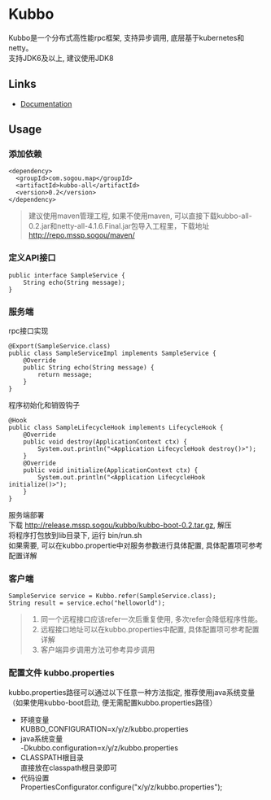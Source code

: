 # Kubbo
Kubbo是一个分布式高性能rpc框架, 支持异步调用, 底层基于kubernetes和netty。  
支持JDK6及以上, 建议使用JDK8


## Links
* [Documentation](http://go2map.sogou-inc.com:8890/display/go2map/Quickstart)

## Usage
### 添加依赖
```
<dependency>
  <groupId>com.sogou.map</groupId>
  <artifactId>kubbo-all</artifactId>
  <version>0.2</version>
</dependency>
```
> 建议使用maven管理工程, 如果不使用maven, 可以直接下载kubbo-all-0.2.jar和netty-all-4.1.6.Final.jar包导入工程里，下载地址 http://repo.mssp.sogou/maven/

### 定义API接口  
```
public interface SampleService {
    String echo(String message);
}
```


### 服务端  
rpc接口实现  
```
@Export(SampleService.class)
public class SampleServiceImpl implements SampleService {
    @Override
    public String echo(String message) {
        return message;
    }
}
```

程序初始化和销毁钩子  
```
@Hook
public class SampleLifecycleHook implements LifecycleHook {
    @Override
    public void destroy(ApplicationContext ctx) {
        System.out.println("<Application LifecycleHook destroy()>");     
    }
    @Override
    public void initialize(ApplicationContext ctx) {
        System.out.println("<Application LifecycleHook initialize()>");
    }
}
```

服务端部署  
下载 http://release.mssp.sogou/kubbo/kubbo-boot-0.2.tar.gz, 解压  
将程序打包放到lib目录下, 运行 bin/run.sh  
如果需要, 可以在kubbo.propertie中对服务参数进行具体配置, 具体配置项可参考配置详解  


### 客户端
```
SampleService service = Kubbo.refer(SampleService.class);
String result = service.echo("helloworld");
```
> 1. 同一个远程接口应该refer一次后重复使用, 多次refer会降低程序性能。
> 2. 远程接口地址可以在kubbo.properties中配置, 具体配置项可参考配置详解
> 3. 客户端异步调用方法可参考异步调用


### 配置文件 kubbo.properties
kubbo.properties路径可以通过以下任意一种方法指定, 推荐使用java系统变量（如果使用kubbo-boot启动, 便无需配置kubbo.properties路径）  
* 环境变量  
  KUBBO_CONFIGURATION=x/y/z/kubbo.properties
* java系统变量  
  -Dkubbo.configuration=x/y/z/kubbo.properties
* CLASSPATH根目录  
  直接放在classpath根目录即可
* 代码设置  
  PropertiesConfigurator.configure("x/y/z/kubbo.properties");